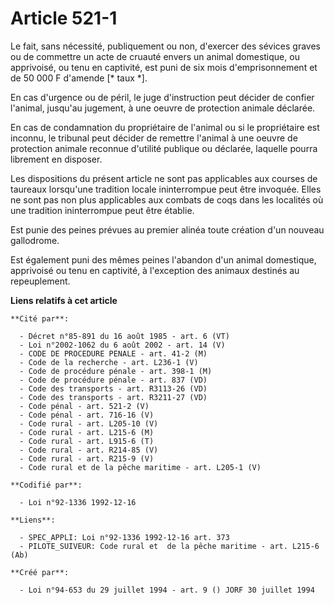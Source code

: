 # Article 521-1

Le fait, sans nécessité, publiquement ou non, d'exercer des sévices graves ou de commettre un acte de cruauté envers un
animal domestique, ou apprivoisé, ou tenu en captivité, est puni de six mois d'emprisonnement et de 50 000 F d'amende [* taux
*].

En cas d'urgence ou de péril, le juge d'instruction peut décider de confier l'animal, jusqu'au jugement, à une oeuvre de
protection animale déclarée.

En cas de condamnation du propriétaire de l'animal ou si le propriétaire est inconnu, le tribunal peut décider de remettre
l'animal à une oeuvre de protection animale reconnue d'utilité publique ou déclarée, laquelle pourra librement en disposer.

Les dispositions du présent article ne sont pas applicables aux courses de taureaux lorsqu'une tradition locale ininterrompue
peut être invoquée. Elles ne sont pas non plus applicables aux combats de coqs dans les localités où une tradition
ininterrompue peut être établie.

Est punie des peines prévues au premier alinéa toute création d'un nouveau gallodrome.

Est également puni des mêmes peines l'abandon d'un animal domestique, apprivoisé ou tenu en captivité, à l'exception des
animaux destinés au repeuplement.

**Liens relatifs à cet article**

	**Cité par**:

	  - Décret n°85-891 du 16 août 1985 - art. 6 (VT)
	  - Loi n°2002-1062 du 6 août 2002 - art. 14 (V)
	  - CODE DE PROCEDURE PENALE - art. 41-2 (M)
	  - Code de la recherche - art. L236-1 (V)
	  - Code de procédure pénale - art. 398-1 (M)
	  - Code de procédure pénale - art. 837 (VD)
	  - Code des transports - art. R3113-26 (VD)
	  - Code des transports - art. R3211-27 (VD)
	  - Code pénal - art. 521-2 (V)
	  - Code pénal - art. 716-16 (V)
	  - Code rural - art. L205-10 (V)
	  - Code rural - art. L215-6 (M)
	  - Code rural - art. L915-6 (T)
	  - Code rural - art. R214-85 (V)
	  - Code rural - art. R215-9 (V)
	  - Code rural et de la pêche maritime - art. L205-1 (V)

	**Codifié par**:

	  - Loi n°92-1336 1992-12-16

	**Liens**:

	  - SPEC_APPLI: Loi n°92-1336 1992-12-16 art. 373
	  - PILOTE_SUIVEUR: Code rural et  de la pêche maritime - art. L215-6 (Ab)

	**Créé par**:

	  - Loi n°94-653 du 29 juillet 1994 - art. 9 () JORF 30 juillet 1994
